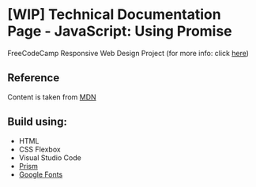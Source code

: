 # [WIP] Technical Documentation Page - JavaScript: Using Promise 
FreeCodeCamp Responsive Web Design Project (for more info: click [here](https://www.freecodecamp.org/learn/responsive-web-design/responsive-web-design-projects/build-a-technical-documentation-page))

## Reference
Content is taken from [MDN](https://developer.mozilla.org/en-US/docs/Web/JavaScript/Guide/Using_promises)

## Build using: 
- HTML
- CSS Flexbox
- Visual Studio Code
- [Prism](https://prismjs.com/download.html#themes=prism-solarizedlight&languages=markup+css+clike+javascript)
- [Google Fonts](https://fonts.google.com)
